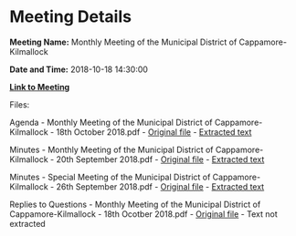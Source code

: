 # Meeting Details

**Meeting Name:** Monthly Meeting of the Municipal District of Cappamore-Kilmallock

**Date and Time:** 2018-10-18 14:30:00

**[Link to Meeting](https://www.limerick.ie/council/whats-on/monthly-meeting-municipal-district-cappamore-kilmallock-41)**

Files: 

Agenda - Monthly Meeting of the Municipal District of Cappamore-Kilmallock - 18th October 2018.pdf - [Original file](https://www.limerick.ie/sites/default/files/media/documents/2018-10/02%20Agenda%20Municipal%20District%20Meeting.pdf) - [Extracted text](./Agenda%20-%C2%A0Monthly%20Meeting%20of%20the%20Municipal%20District%20of%20Cappamore-Kilmallock%20-%2018th%20October%202018.md)

Minutes - Monthly Meeting of the Municipal District of Cappamore-Kilmallock - 20th September 2018.pdf - [Original file](https://www.limerick.ie/sites/default/files/media/documents/2018-10/03%20Minutes%20Municipal%20District%20Meeting%2020th%20Sept%202018.pdf) - [Extracted text](./Minutes%20-%C2%A0Monthly%20Meeting%20of%20the%20Municipal%20District%20of%20Cappamore-Kilmallock%20-%2020th%20September%202018.md)

Minutes - Special Meeting of the Municipal District of Cappamore-Kilmallock - 26th September 2018.pdf - [Original file](https://www.limerick.ie/sites/default/files/media/documents/2018-10/Minutes%2026th%20Sept%20Special%20Meeting%20Municipal%20District%20Cappamore-Kilmallock.pdf) - [Extracted text](./Minutes%20-%20Special%20Meeting%C2%A0of%20the%20Municipal%20District%20of%20Cappamore-Kilmallock%20-%2026th%20September%202018.md)

Replies to Questions - Monthly Meeting of the Municipal District of Cappamore-Kilmallock - 18th Ocotber 2018.pdf - [Original file](https://www.limerick.ie/sites/default/files/media/documents/2018-10/Replies%20to%20Questions.pdf) - Text not extracted

